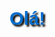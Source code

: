 <?php

?>

<!DOCTYPE html>

<html lang="pt-br">
<head>
    <meta charset="UTF-8" />
    <title>Meu primeiro HTML 5</title>
    <style>
        h1 {
            font-family: Arial, Verdana, sans-serif;
            font-size: 22pt;
            color: #006dcc;
            text-shadow: 2pt 2pt 2pt black;
        }
    </style>
</head>
<body>
    <h1>Olá!</h1>
</body>
</html>